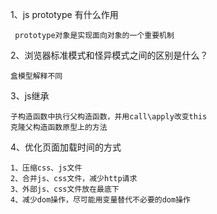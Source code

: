 1、js prototype 有什么作用
```
 prototype对象是实现面向对象的一个重要机制
```
2、浏览器标准模式和怪异模式之间的区别是什么？
```
盒模型解释不同
```
3、js继承
```
子构造函数中执行父构造函数，并用call\apply改变this
克隆父构造函数原型上的方法
```
4、优化页面加载时间的方式
```
1、压缩css、js文件
2、合并js、css文件，减少http请求
3、外部js、css文件放在最底下
4、减少dom操作，尽可能用变量替代不必要的dom操作
```
